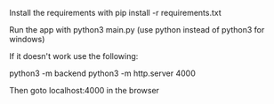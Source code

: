 Install the requirements with 
    pip install -r requirements.txt

Run the app with 
    python3 main.py (use python instead of python3 for windows)

If it doesn't work use the following:

python3 -m backend
python3 -m http.server 4000

Then goto localhost:4000 in the browser